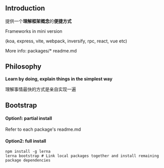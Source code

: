 ## Introduction

提供一个**理解框架概念**的**便捷方式**

Frameworks in mini version

(koa, express, vite, webpack, inversify, rpc, react, vue etc)

More info: packages/* readme.md

## Philosophy

**Learn by doing, explain things in the simplest way**

理解事情最快的方式是亲自实现一遍

## Bootstrap
#### Option1: partial install
Refer to each package's readme.md
#### Option2: full install
```
npm install -g lerna
lerna bootstrap # Link local packages together and install remaining package dependencies
```
